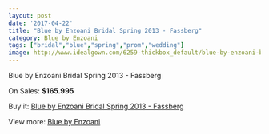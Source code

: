 ```yaml
---
layout: post
date: '2017-04-22'
title: "Blue by Enzoani Bridal Spring 2013 - Fassberg"
category: Blue by Enzoani
tags: ["bridal","blue","spring","prom","wedding"]
image: http://www.idealgown.com/6259-thickbox_default/blue-by-enzoani-bridal-spring-2013-fassberg.jpg
---
```

Blue by Enzoani Bridal Spring 2013 - Fassberg

On Sales: **$165.995**
<a href="https://www.idealgown.com/en/blue-by-enzoani/2735-blue-by-enzoani-bridal-spring-2013-fassberg.html"><amp-img layout="responsive" width="600" height="600" src="//www.idealgown.com/6259-thickbox_default/blue-by-enzoani-bridal-spring-2013-fassberg.jpg" alt="Blue by Enzoani Bridal Spring 2013 - Fassberg 0" /></a>
<a href="https://www.idealgown.com/en/blue-by-enzoani/2735-blue-by-enzoani-bridal-spring-2013-fassberg.html"><amp-img layout="responsive" width="600" height="600" src="//www.idealgown.com/6258-thickbox_default/blue-by-enzoani-bridal-spring-2013-fassberg.jpg" alt="Blue by Enzoani Bridal Spring 2013 - Fassberg 1" /></a>

Buy it: [Blue by Enzoani Bridal Spring 2013 - Fassberg](https://www.idealgown.com/en/blue-by-enzoani/2735-blue-by-enzoani-bridal-spring-2013-fassberg.html "Blue by Enzoani Bridal Spring 2013 - Fassberg")

View more: [Blue by Enzoani](https://www.idealgown.com/en/33-blue-by-enzoani "Blue by Enzoani")